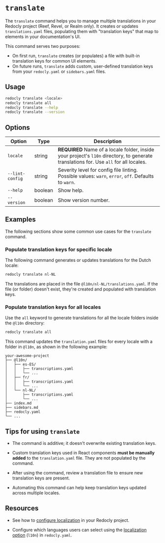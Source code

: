 # `translate`

The `translate` command helps you to manage multiple translations in your Redocly project (Reef, Revel, or Realm only).
It creates or updates `translations.yaml` files, populating them with "translation keys" that map to elements in your documentation's UI.

This command serves two purposes:

- On first run, `translate` creates (or populates) a file with built-in translation keys for common UI elements.
- On future runs, `translate` adds custom, user-defined translation keys from your `redocly.yaml` or `sidebars.yaml` files.

## Usage

```bash
redocly translate <locale>
redocly translate all
redocly translate --help
redocly translate --version
```

## Options

| Option          | Type    | Description                                                                                                                            |
| --------------- | ------- | -------------------------------------------------------------------------------------------------------------------------------------- |
| `locale`        | string  | **REQUIRED** Name of a locale folder, inside your project's `l10n` directory, to generate translations for. Use `all` for all locales. |
| `--lint-config` | string  | Severity level for config file linting. Possible values: `warn`, `error`, `off`. Defaults to `warn`.                                   |
| `--help`        | boolean | Show help.                                                                                                                             |
| `--version`     | boolean | Show version number.                                                                                                                   |

## Examples

The following sections show some common use cases for the `translate` command.

### Populate translation keys for specific locale

The following command generates or updates translations for the Dutch locale:

```bash {% title="Translate specific locale" %}
redocly translate nl-NL
```

The translations are placed in the file `@l10n/nl-NL/translations.yaml`.
If the file (or folder) doesn't exist, they're created and populated with translation keys.

### Populate translation keys for all locales

Use the `all` keyword to generate translations for all the locale folders inside the `@l10n` directory:

```bash {% title="Translate all locales" %}
redocly translate all
```

This command updates the `translation.yaml` files for every locale with a folder in `@l10n`, as shown in the following example:

```treeview {% title="Project with multiple locales" %}
your-awesome-project
├── @l10n/
│   ├── es-ES/
│   │   ├── transcriptions.yaml
│   │   └── ...
│   ├── fr/
│   │   ├── transcriptions.yaml
│   │   └── ...
│   └── nl-NL/
│       ├── transcriptions.yaml
│       └── ...
├── index.md
├── sidebars.md
├── redocly.yaml
└── ...
```

## Tips for using `translate`

- The command is additive; it doesn't overwrite existing translation keys.

- Custom translation keys used in React components **must be manually added** to the `translation.yaml` file.
  They are not populated by the command.

- After using the command, review a translation file to ensure new translation keys are present.

- Automating this command can help keep translation keys updated across multiple locales.

## Resources

- See how to [configure localization](https://redocly.com/docs/realm/author/how-to/config-l10n) in your Redocly project.

- Configure which languages users can select using the [localization option](https://redocly.com/docs/realm/config/l10n) (`l10n`) in `redocly.yaml`.

